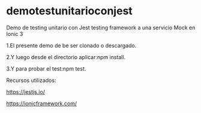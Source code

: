 # demotestunitarioconjest

Demo de testing unitario con Jest testing framework a una servicio Mock en Ionic 3

1.El presente demo de be ser clonado o descargado.

2.Y luego desde el directorio aplicar:npm install.

3.Y para probar el test:npm test.

Recursos utilizados:

https://jestjs.io/

https://ionicframework.com/
